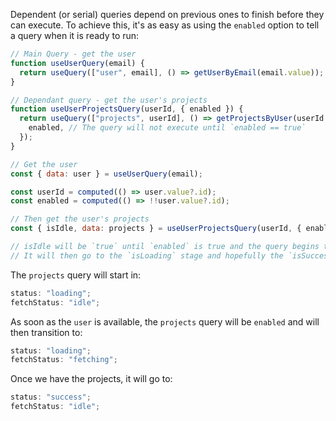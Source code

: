 Dependent (or serial) queries depend on previous ones to finish before they can execute. To achieve this, it's as easy as using the `enabled` option to tell a query when it is ready to run:

```js
// Main Query - get the user
function useUserQuery(email) {
  return useQuery(["user", email], () => getUserByEmail(email.value));
}

// Dependant query - get the user's projects
function useUserProjectsQuery(userId, { enabled }) {
  return useQuery(["projects", userId], () => getProjectsByUser(userId.value), {
    enabled, // The query will not execute until `enabled == true`
  });
}

// Get the user
const { data: user } = useUserQuery(email);

const userId = computed(() => user.value?.id);
const enabled = computed(() => !!user.value?.id);

// Then get the user's projects
const { isIdle, data: projects } = useUserProjectsQuery(userId, { enabled });

// isIdle will be `true` until `enabled` is true and the query begins to fetch.
// It will then go to the `isLoading` stage and hopefully the `isSuccess` stage :)
```

The `projects` query will start in:

```js
status: "loading";
fetchStatus: "idle";
```

As soon as the `user` is available, the `projects` query will be `enabled` and will then transition to:

```js
status: "loading";
fetchStatus: "fetching";
```

Once we have the projects, it will go to:

```js
status: "success";
fetchStatus: "idle";
```
